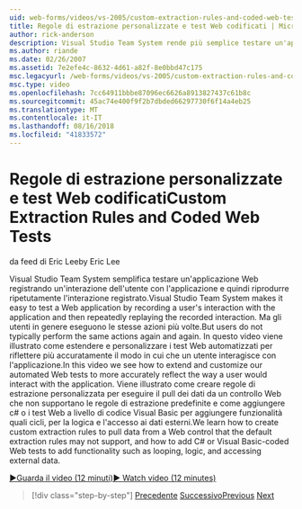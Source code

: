 ```yaml
---
uid: web-forms/videos/vs-2005/custom-extraction-rules-and-coded-web-tests
title: Regole di estrazione personalizzate e test Web codificati | Microsoft Docs
author: rick-anderson
description: Visual Studio Team System rende più semplice testare un'applicazione Web registrando un'interazione dell'utente con l'applicazione e quindi riprodurre ripetutamente il Remote Environment...
ms.author: riande
ms.date: 02/26/2007
ms.assetid: 7e2efe4c-8632-4d61-a82f-8e0bbd47c175
msc.legacyurl: /web-forms/videos/vs-2005/custom-extraction-rules-and-coded-web-tests
msc.type: video
ms.openlocfilehash: 7cc64911bbbe87096ec6626a8913827437c61b8c
ms.sourcegitcommit: 45ac74e400f9f2b7dbded66297730f6f14a4eb25
ms.translationtype: MT
ms.contentlocale: it-IT
ms.lasthandoff: 08/16/2018
ms.locfileid: "41833572"
---
```

<a name="custom-extraction-rules-and-coded-web-tests"></a><span data-ttu-id="b6308-103">Regole di estrazione personalizzate e test Web codificati</span><span class="sxs-lookup"><span data-stu-id="b6308-103">Custom Extraction Rules and Coded Web Tests</span></span>
====================
<span data-ttu-id="b6308-104">da feed di Eric Lee</span><span class="sxs-lookup"><span data-stu-id="b6308-104">by Eric Lee</span></span>

<span data-ttu-id="b6308-105">Visual Studio Team System semplifica testare un'applicazione Web registrando un'interazione dell'utente con l'applicazione e quindi riprodurre ripetutamente l'interazione registrato.</span><span class="sxs-lookup"><span data-stu-id="b6308-105">Visual Studio Team System makes it easy to test a Web application by recording a user's interaction with the application and then repeatedly replaying the recorded interaction.</span></span> <span data-ttu-id="b6308-106">Ma gli utenti in genere eseguono le stesse azioni più volte.</span><span class="sxs-lookup"><span data-stu-id="b6308-106">But users do not typically perform the same actions again and again.</span></span> <span data-ttu-id="b6308-107">In questo video viene illustrato come estendere e personalizzare i test Web automatizzati per riflettere più accuratamente il modo in cui che un utente interagisce con l'applicazione.</span><span class="sxs-lookup"><span data-stu-id="b6308-107">In this video we see how to extend and customize our automated Web tests to more accurately reflect the way a user would interact with the application.</span></span> <span data-ttu-id="b6308-108">Viene illustrato come creare regole di estrazione personalizzata per eseguire il pull dei dati da un controllo Web che non supportano le regole di estrazione predefinite e come aggiungere c# o i test Web a livello di codice Visual Basic per aggiungere funzionalità quali cicli, per la logica e l'accesso ai dati esterni.</span><span class="sxs-lookup"><span data-stu-id="b6308-108">We learn how to create custom extraction rules to pull data from a Web control that the default extraction rules may not support, and how to add C# or Visual Basic-coded Web tests to add functionality such as looping, logic, and accessing external data.</span></span>

[<span data-ttu-id="b6308-109">&#9654;Guarda il video (12 minuti)</span><span class="sxs-lookup"><span data-stu-id="b6308-109">&#9654; Watch video (12 minutes)</span></span>](https://channel9.msdn.com/Blogs/ASP-NET-Site-Videos/custom-extraction-rules-and-coded-web-tests)

> [!div class="step-by-step"]
> <span data-ttu-id="b6308-110">[Precedente](code-coverage-of-automated-tests.md)
> [Successivo](the-effects-of-caching.md)</span><span class="sxs-lookup"><span data-stu-id="b6308-110">[Previous](code-coverage-of-automated-tests.md)
[Next](the-effects-of-caching.md)</span></span>
